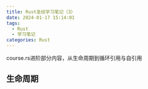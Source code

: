 ```yaml
---
title: Rust圣经学习笔记（3）
date: 2024-01-17 15:14:01
tags:
  - Rust
  - 学习笔记
categories: Rust
---
```


course.rs进阶部分内容，从生命周期到循环引用与自引用

<!-- more -->

## 生命周期


